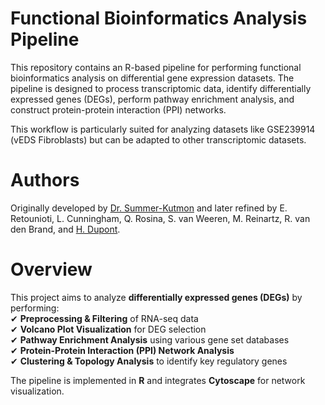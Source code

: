 # Functional Bioinformatics Analysis Pipeline

This repository contains an R-based pipeline for performing functional bioinformatics analysis on differential gene expression datasets. 
The pipeline is designed to process transcriptomic data, identify differentially expressed genes (DEGs), perform pathway enrichment analysis, 
and construct protein-protein interaction (PPI) networks.

This workflow is particularly suited for analyzing datasets like GSE239914 (vEDS Fibroblasts) but can be adapted to other transcriptomic datasets.

# Authors

Originally developed by [Dr. Summer-Kutmon](https://github.com/mkutmon) and later refined by E. Retounioti, L. Cunningham, Q. Rosina, S. van Weeren, M. Reinartz, R. van den Brand, and [H. Dupont](https://github.com/HendrikBeDupont).

# Overview

This project aims to analyze **differentially expressed genes (DEGs)** by performing:  
✔ **Preprocessing & Filtering** of RNA-seq data  
✔ **Volcano Plot Visualization** for DEG selection  
✔ **Pathway Enrichment Analysis** using various gene set databases  
✔ **Protein-Protein Interaction (PPI) Network Analysis**  
✔ **Clustering & Topology Analysis** to identify key regulatory genes  

The pipeline is implemented in **R** and integrates **Cytoscape** for network visualization.
